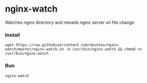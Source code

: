 # nginx-watch
Watches nginx directory and reloads nginx server on file change


### Install
`wget https://raw.githubusercontent.com/devotox/nginx-watch/master/nginx-watch.sh -O /usr/bin/nginx-watch && chmod +x /usr/bin/nginx-watch`

### Run
`nginx-watch`
